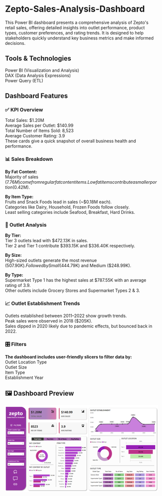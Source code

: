# Zepto-Sales-Analysis-Dashboard
This Power BI dashboard presents a comprehensive analysis of Zepto's retail sales, offering detailed insights into outlet performance, product types, customer preferences, and rating trends. It is designed to help stakeholders quickly understand key business metrics and make informed decisions.


## Tools & Technologies


Power BI (Visualization and Analysis)  
DAX (Data Analysis Expressions)  
Power Query (ETL)


## Dashboard Features


### ✅ KPI Overview  
Total Sales: $1.20M  
Average Sales per Outlet: $140.99  
Total Number of Items Sold: 8,523  
Average Customer Rating: 3.9  
These cards give a quick snapshot of overall business health and performance.


### 📊 Sales Breakdown  
**By Fat Content:**  
Majority of sales ($7.76M) come from regular fat content items.  
Low fat items contribute a smaller portion ($0.42M).


**By Item Type:**  
Fruits and Snack Foods lead in sales (~$0.18M each).  
Categories like Dairy, Household, Frozen Foods follow closely.  
Least selling categories include Seafood, Breakfast, Hard Drinks.


### 🏬 Outlet Analysis  
**By Tier:**  
Tier 3 outlets lead with $472.13K in sales.  
Tier 2 and Tier 1 contribute $393.15K and $336.40K respectively.


**By Size:**  
High-sized outlets generate the most revenue ($507.90K).  
Followed by Small ($444.79K) and Medium ($248.99K).


**By Type:**  
Supermarket Type 1 has the highest sales at $787.55K with an average rating of 3.9.  
Other outlets include Grocery Stores and Supermarket Types 2 & 3.


### 📈 Outlet Establishment Trends  
Outlets established between 2011–2022 show growth trends.  
Peak sales were observed in 2018 ($205K).  
Sales dipped in 2020 likely due to pandemic effects, but bounced back in 2022.


### 🎛️ Filters  
**The dashboard includes user-friendly slicers to filter data by:**  
Outlet Location Type  
Outlet Size  
Item Type  
Establishment Year  


## 🖼️ Dashboard Preview


![Zepto Power BI Dashboard](./SS_Zepto_Sales_Analysis.png)
